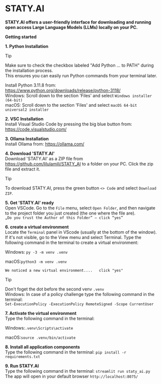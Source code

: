 # STATY.AI


**STATY.AI offers a user-friendly interface for downloading and running open access Large Language Models (LLMs) locally on your PC.**  

   

**Getting started**

   

**1. Python Installation**    
> [!TIP]
> Make sure to check the checkbox labeled "Add Python ... to PATH" during the installation process.  
  This ensures you can easily run Python commands from your terminal later.  
   
   Install Python 3.11.8 from: https://www.python.org/downloads/release/python-3118/  
   Windows: Scroll down to the section 'Files' and select `Windows installer (64-bit)`  
   macOS: Scroll down to the section 'Files' and select `macOS 64-bit universal2 installer`
   

**2. VSC Installation**   
       Install Visual Studio Code by pressing the big blue button from: https://code.visualstudio.com/

**3. Ollama Installation**  
   Install Ollama from: https://ollama.com/

**4. Download 'STATY.AI'**   
  Download 'STATY.AI' as a ZIP file from https://github.com/lilulamili/STATY_AI to a folder on your PC. Click the zip file and extract it.  
  > [!TIP]
> To download STATY.AI, press the green button `<> Code` and select `Download ZIP`. 
      
    

**5. Get 'STATY.AI' ready**  
   Open VSCode. Go to the `File` menu, select `Open Folder`, and then navigate to the project folder you just created (the one where the file are).  
   `„Do you trust the Author of this Folder” – click “yes”`

**6. create a virtual environment**   
   Locate the `Terminal` panel in VScode (usually at the bottom of the window). If it's not visible, go to the View menu and select Terminal. Type the following command in the terminal to create a virtual environment:

   Windows: `py -3 -m venv .venv`

   macOS:`python3 -m venv .venv `  
   
   `We noticed a new virtual environment....   click "yes"`
   
   > [!TIP]
   > Don't foget the dot before the second venv `.venv`  
> Windows: In case of a policy challenge type the following command in the terminal:   
`Set-ExecutionPolicy -ExecutionPolicy RemoteSigned -Scope CurrentUser`

**7. Activate the virtual environment**   
  Type the following command in the terminal:

  Windows:`.venv\Scripts\activate`

  macOS:`source .venv/bin/activate` 

**8. Install all application components**   
   Type the following command in the terminal: `pip install -r requirements.txt`

**9. Run STATY.AI**   
   Type the following command in the terminal: `streamlit run staty_ai.py`  
   The app will open in your default browser `http://localhost:8075/`
   











